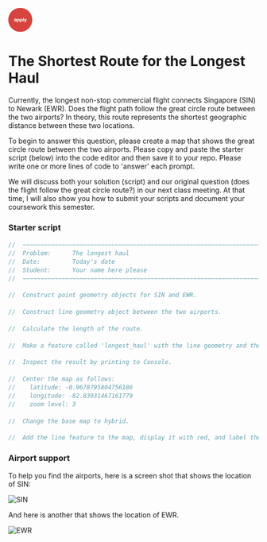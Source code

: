 ![apply](../../images/apply.png)  

# The Shortest Route for the Longest Haul        

Currently, the longest non-stop commercial flight connects Singapore (SIN) to Newark (EWR). Does the flight path follow the great circle route between the two airports? In theory, this route represents the shortest geographic distance between these two locations.       

To begin to answer this question, please create a map that shows the great circle route between the two airports. Please copy and paste the starter script (below) into the code editor and then save it to your repo. Please write one or more lines of code to 'answer' each prompt.  

We will discuss both your solution (script) and our original question (does the flight follow the great circle route?) in our next class meeting. At that time, I will also show you how to submit your scripts and document your coursework this semester.      

### Starter script  

```js
//  ~~~~~~~~~~~~~~~~~~~~~~~~~~~~~~~~~~~~~~~~~~~~~~~~~~~~~~~~~~~~~~~~~~~~~~~
//  Problem:      The longest haul  
//  Date:         Today's date
//  Student:      Your name here please
//  ~~~~~~~~~~~~~~~~~~~~~~~~~~~~~~~~~~~~~~~~~~~~~~~~~~~~~~~~~~~~~~~~~~~~~~~

//  Construct point geometry objects for SIN and EWR.   

//  Construct line geometry object between the two airports.  

//  Calculate the length of the route.  

//  Make a feature called 'longest_haul' with the line geometry and the distance of the flight as an attribute.  

//  Inspect the result by printing to Console.

//  Center the map as follows:  
//    latitude: -0.9678795804756186  
//    longitude: -82.83931467161779  
//    zoom level: 3  

//  Change the base map to hybrid.

//  Add the line feature to the map, display it with red, and label the layer 'Longest haul route'.

```

### Airport support      

To help you find the airports, here is a screen shot that shows the location of SIN:  

![SIN](https://geography.middlebury.edu/GEOG0150/images/01/SIN.png)

And here is another that shows the location of EWR.

![EWR](https://geography.middlebury.edu/GEOG0150/images/01/EWR.png)
